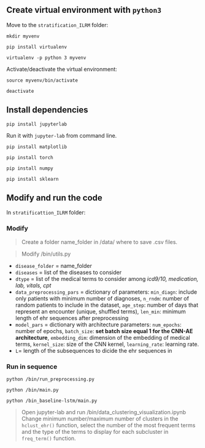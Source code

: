 ## Create virtual environment with ```python3```

Move to the ```stratification_ILRM``` folder:

```
mkdir myvenv

pip install virtualenv

virtualenv -p python 3 myvenv 
```

Activate/deactivate the virtual environment:
```
source myvenv/bin/activate

deactivate
```
## Install dependencies

```
pip install jupyterlab
```
Run it with ```jupyter-lab``` from command line.

```
pip install matplotlib

pip install torch

pip install numpy

pip install sklearn
```

## Modify and run the code
In ```stratificattion_ILRM``` folder:

### Modify

> Create a folder name_folder in /data/ where to save .csv files. 

> Modify /bin/utils.py

- ```disease_folder``` = name_folder
- ```diseases``` = list of the diseases to consider
- ```dtype``` = list of the medical terms to consider among _icd9/10, medication, lab, vitals, cpt_
- ```data_preprocessing_pars``` = dictionary of parameters: ```min_diagn```: include only patients with minimum number of diagnoses,
```n_rndm```: number of random patients to include in the dataset, ```age_step```: number of days that represent an encounter (unique, shuffled terms),
```len_min```: minimum length of ehr sequences after preprocessing
- ```model_pars``` = dictionary with architecture parameters: ```num_epochs```: number of epochs, ```batch_size```: **set batch size equal 1 for the CNN-AE architecture**, ```embedding_dim```: dimension of the embedding of medical terms,
```kernel_size```: size of the CNN kernel, ```learning_rate```: learning rate.
- ```L```= length of the subsequences to dicide the ehr sequences in

### Run in sequence
```
python /bin/run_preprocessing.py

python /bin/main.py

python /bin_baseline-lstm/main.py
```

> Open jupyter-lab and run /bin/data_clustering_visualization.ipynb
Change minimum number/maximum number of clusters in the ```hclust_ehr()``` function, select the number of the most frequent terms and the type of the terms to display for each subcluster in ```freq_term()``` function.

